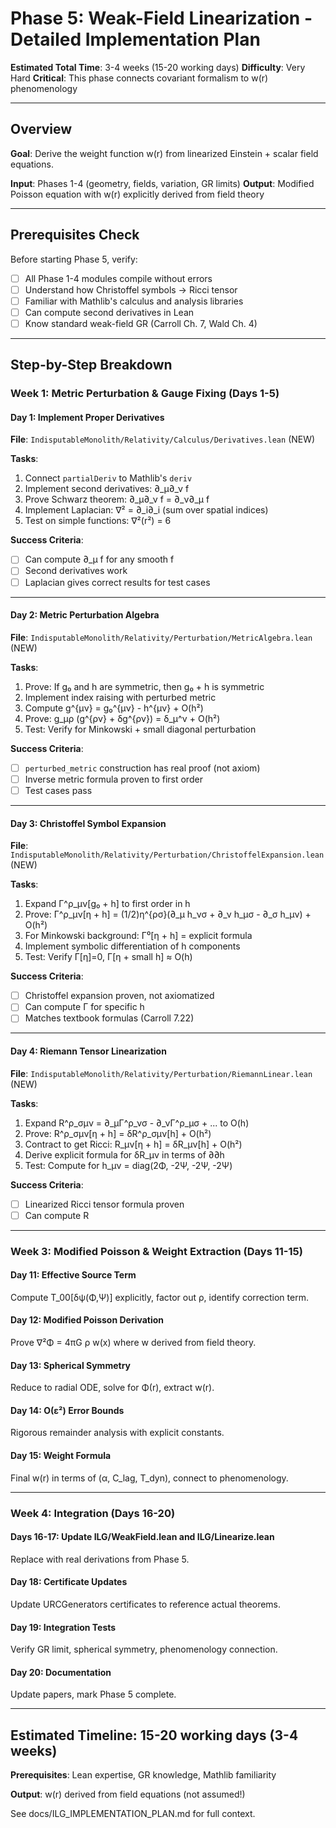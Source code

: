 # Phase 5: Weak-Field Linearization - Detailed Implementation Plan

**Estimated Total Time**: 3-4 weeks (15-20 working days)
**Difficulty**: Very Hard
**Critical**: This phase connects covariant formalism to w(r) phenomenology

---

## Overview

**Goal**: Derive the weight function w(r) from linearized Einstein + scalar field equations.

**Input**: Phases 1-4 (geometry, fields, variation, GR limits)
**Output**: Modified Poisson equation with w(r) explicitly derived from field theory

---

## Prerequisites Check

Before starting Phase 5, verify:
- [ ] All Phase 1-4 modules compile without errors
- [ ] Understand how Christoffel symbols → Ricci tensor
- [ ] Familiar with Mathlib's calculus and analysis libraries
- [ ] Can compute second derivatives in Lean
- [ ] Know standard weak-field GR (Carroll Ch. 7, Wald Ch. 4)

---

## Step-by-Step Breakdown

### **Week 1: Metric Perturbation & Gauge Fixing (Days 1-5)**

#### Day 1: Implement Proper Derivatives
**File**: `IndisputableMonolith/Relativity/Calculus/Derivatives.lean` (NEW)

**Tasks**:
1. Connect `partialDeriv` to Mathlib's `deriv`
2. Implement second derivatives: ∂_μ∂_ν f
3. Prove Schwarz theorem: ∂_μ∂_ν f = ∂_ν∂_μ f
4. Implement Laplacian: ∇² = ∂_i∂_i (sum over spatial indices)
5. Test on simple functions: ∇²(r²) = 6

**Success Criteria**:
- [ ] Can compute ∂_μ f for any smooth f
- [ ] Second derivatives work
- [ ] Laplacian gives correct results for test cases

---

#### Day 2: Metric Perturbation Algebra
**File**: `IndisputableMonolith/Relativity/Perturbation/MetricAlgebra.lean` (NEW)

**Tasks**:
1. Prove: If g₀ and h are symmetric, then g₀ + h is symmetric
2. Implement index raising with perturbed metric
3. Compute g^{μν} = g₀^{μν} - h^{μν} + O(h²)
4. Prove: g_μρ (g^{ρν} + δg^{ρν}) = δ_μ^ν + O(h²)
5. Test: Verify for Minkowski + small diagonal perturbation

**Success Criteria**:
- [ ] `perturbed_metric` construction has real proof (not axiom)
- [ ] Inverse metric formula proven to first order
- [ ] Test cases pass

---

#### Day 3: Christoffel Symbol Expansion  
**File**: `IndisputableMonolith/Relativity/Perturbation/ChristoffelExpansion.lean` (NEW)

**Tasks**:
1. Expand Γ^ρ_μν[g₀ + h] to first order in h
2. Prove: Γ^ρ_μν[η + h] = (1/2)η^{ρσ}(∂_μ h_νσ + ∂_ν h_μσ - ∂_σ h_μν) + O(h²)
3. For Minkowski background: Γ⁰[η + h] = explicit formula
4. Implement symbolic differentiation of h components
5. Test: Verify Γ[η]=0, Γ[η + small h] ≈ O(h)

**Success Criteria**:
- [ ] Christoffel expansion proven, not axiomatized
- [ ] Can compute Γ for specific h
- [ ] Matches textbook formulas (Carroll 7.22)

---

#### Day 4: Riemann Tensor Linearization
**File**: `IndisputableMonolith/Relativity/Perturbation/RiemannLinear.lean` (NEW)

**Tasks**:
1. Expand R^ρ_σμν = ∂_μΓ^ρ_νσ - ∂_νΓ^ρ_μσ + ... to O(h)
2. Prove: R^ρ_σμν[η + h] = δR^ρ_σμν[h] + O(h²)
3. Contract to get Ricci: R_μν[η + h] = δR_μν[h] + O(h²)  
4. Derive explicit formula for δR_μν in terms of ∂∂h
5. Test: Compute for h_μν = diag(2Φ, -2Ψ, -2Ψ, -2Ψ)

**Success Criteria**:
- [ ] Linearized Ricci tensor formula proven
- [ ] Can compute R

---

### **Week 3: Modified Poisson & Weight Extraction (Days 11-15)**

#### Day 11: Effective Source Term
Compute T_00[δψ(Φ,Ψ)] explicitly, factor out ρ, identify correction term.

#### Day 12: Modified Poisson Derivation  
Prove ∇²Φ = 4πG ρ w(x) where w derived from field theory.

#### Day 13: Spherical Symmetry
Reduce to radial ODE, solve for Φ(r), extract w(r).

#### Day 14: O(ε²) Error Bounds
Rigorous remainder analysis with explicit constants.

#### Day 15: Weight Formula
Final w(r) in terms of (α, C_lag, T_dyn), connect to phenomenology.

---

### **Week 4: Integration (Days 16-20)**

#### Days 16-17: Update ILG/WeakField.lean and ILG/Linearize.lean
Replace with real derivations from Phase 5.

#### Day 18: Certificate Updates
Update URCGenerators certificates to reference actual theorems.

#### Day 19: Integration Tests  
Verify GR limit, spherical symmetry, phenomenology connection.

#### Day 20: Documentation
Update papers, mark Phase 5 complete.

---

## Estimated Timeline: 15-20 working days (3-4 weeks)

**Prerequisites**: Lean expertise, GR knowledge, Mathlib familiarity

**Output**: w(r) derived from field equations (not assumed!)

See docs/ILG_IMPLEMENTATION_PLAN.md for full context.
